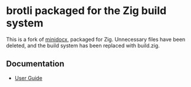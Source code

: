 # brotli packaged for the Zig build system

This is a fork of [minidocx](https://github.com/totravel/minidocx), packaged for Zig. Unnecessary files have been deleted, and the build system has been replaced with build.zig.

## Documentation

- [User Guide](./guide.md)
